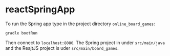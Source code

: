 # reactSpringApp

To run the Spring app type in the project directory ```online_board_games```:

``` 
gradle bootRun
```

Then connect to ```localhost:8080```. The Spring project in under ```src/main/java``` and the ReajtJS project is uder ```src/main/board_games```.
